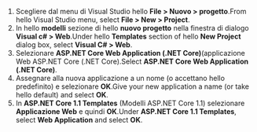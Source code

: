 1. <span data-ttu-id="e06ef-101">Scegliere dal menu di Visual Studio hello **File > Nuovo > progetto**.</span><span class="sxs-lookup"><span data-stu-id="e06ef-101">From hello Visual Studio menu, select **File > New > Project**.</span></span>
2. <span data-ttu-id="e06ef-102">In hello **modelli** sezione di hello **nuovo progetto** nella finestra di dialogo **Visual c# > Web**.</span><span class="sxs-lookup"><span data-stu-id="e06ef-102">Under hello **Templates** section of hello **New Project** dialog box, select **Visual C# > Web**.</span></span>
3. <span data-ttu-id="e06ef-103">Selezionare **ASP.NET Core Web Application (.NET Core)**(applicazione Web ASP.NET Core (.NET Core).</span><span class="sxs-lookup"><span data-stu-id="e06ef-103">Select **ASP.NET Core Web Application (.NET Core)**.</span></span>
4. <span data-ttu-id="e06ef-104">Assegnare alla nuova applicazione a un nome (o accettano hello predefinito) e selezionare **OK**.</span><span class="sxs-lookup"><span data-stu-id="e06ef-104">Give your new application a name (or take hello default) and select **OK**.</span></span>
5. <span data-ttu-id="e06ef-105">In **ASP.NET Core 1.1 Templates** (Modelli ASP.NET Core 1.1) selezionare **Applicazione Web** e quindi **OK**.</span><span class="sxs-lookup"><span data-stu-id="e06ef-105">Under **ASP.NET Core 1.1 Templates**, select **Web Application** and select **OK**.</span></span>

